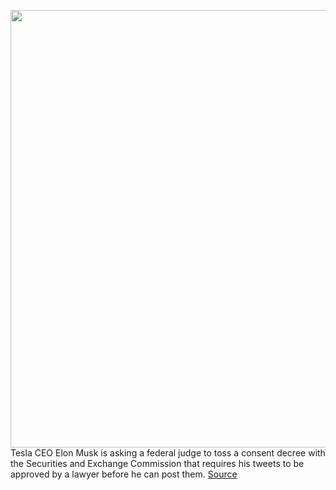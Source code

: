 <img src='https://cdn.vox-cdn.com/thumbor/vaq4I7LLcond3cged11Vh-5DKHc=/0x0:6048x4024/1200x800/filters:focal(2541x1529:3507x2495)/cdn.vox-cdn.com/uploads/chorus_image/image/70594145/1238367308.0.jpg' width='700px' /><br/>
Tesla CEO Elon Musk is asking a federal judge to toss a consent decree with the Securities and Exchange Commission that requires his tweets to be approved by a lawyer before he can post them.
<a href='https://www.theverge.com/2022/3/8/22967122/elon-musk-tesla-sec-tweet-court-subpoena-investigation'> Source <a/>